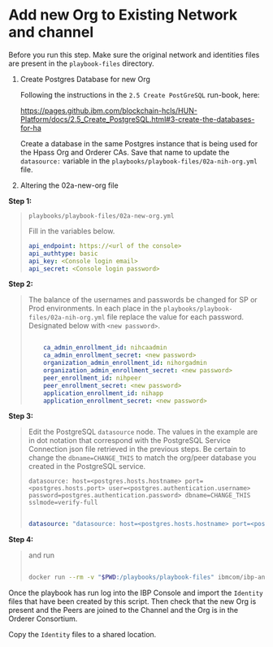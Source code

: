 # Add new Org to Existing Network and channel

Before you run this step. Make sure the original network and identities files are present in the `playbook-files` directory.

1. Create Postgres Database for new Org

    Following the instructions in the `2.5 Create PostGreSQL` run-book, here:

    <https://pages.github.ibm.com/blockchain-hcls/HUN-Platform/docs/2.5_Create_PostgreSQL.html#3-create-the-databases-for-ha>

    Create a database in the same Postgres instance that is being used for the Hpass Org and Orderer CAs. Save that name to update the `datasource:` variable in the `playbooks/playbook-files/02a-nih-org.yml` file.

2. Altering the 02a-new-org file

**Step 1:**
>
> `playbooks/playbook-files/02a-new-org.yml`
>
> Fill in the variables below.
>
> ```yaml
> api_endpoint: https://<url of the console>
> api_authtype: basic
> api_key: <Console login email>
> api_secret: <Console login password>
> ```
>
**Step 2:**
>
> The balance of the usernames and passwords be changed for SP or Prod environments. In each place in the `playbooks/playbook-files/02a-nih-org.yml` file replace the value for each password. Designated below with `<new password>`.
>
> ```yaml
>
>     ca_admin_enrollment_id: nihcaadmin
>     ca_admin_enrollment_secret: <new password>
>     organization_admin_enrollment_id: nihorgadmin
>     organization_admin_enrollment_secret: <new password>
>     peer_enrollment_id: nihpeer
>     peer_enrollment_secret: <new password>
>     application_enrollment_id: nihapp
>     application_enrollment_secret: <new password>
> ```
>
**Step 3:**
>
> Edit the PostgreSQL `datasource` node. The values in the example are in dot notation that correspond with the PostgreSQL Service Connection json file retrieved in the previous steps. Be certain to change the `dbname=CHANGE_THIS` to match the org/peer database you created in the PostgreSQL service.
>
> `datasource: host=<postgres.hosts.hostname> port=<postgres.hosts.port> user=<postgres.authentication.username> password=postgres.authentication.password> dbname=CHANGE_THIS sslmode=verify-full`
>
>
>  ```yaml
>
> datasource: "datasource: host=<postgres.hosts.hostname> port=<postgres.hosts.port> user=<postgres.authentication.username> password=postgres.authentication.password> dbname=CHANGE_THIS sslmode=verify-full"
>
> ```
>
**Step 4:**
>
> and run
>
> ```sh
>
> docker run --rm -v "$PWD:/playbooks/playbook-files" ibmcom/ibp-ansible /playbooks/playbook-files/add-org-to-ibp.sh build
>
>```

Once the playbook has run log into the IBP Console and import the `Identity` files that have been created by this script. Then check that the new Org is present and the Peers are joined to the Channel and the Org is in the Orderer Consortium.

Copy the `Identity` files to a shared location.
